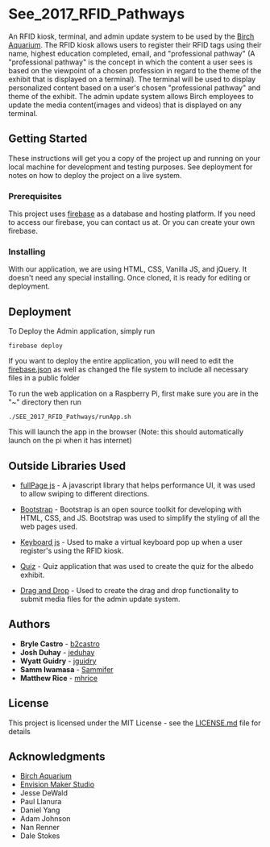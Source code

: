 # See_2017_RFID_Pathways

An RFID kiosk, terminal, and admin update system to be used by the [Birch Aquarium](https://aquarium.ucsd.edu). The RFID kiosk allows users to
register their RFID tags using their name, highest education completed, email, and "professional pathway" (A "professional pathway" is the concept in which the content a user sees is based on the viewpoint of a chosen profession in regard to the theme of the exhibit that is displayed on a terminal). The terminal will be used to display personalized content based on a user's chosen "professional pathway" and theme of the exhibit. The admin update system allows Birch employees to update the media content(images and videos) that is displayed on any terminal.    

## Getting Started

These instructions will get you a copy of the project up and running on your local machine for development and testing purposes. See deployment for notes on how to deploy the project on a live system.

### Prerequisites

This project uses [firebase](http://firebase.google.com/) as a database and hosting platform. If you need to access our firebase, you can contact us at.
Or you can create your own firebase.

### Installing

With our application, we are using HTML, CSS, Vanilla JS, and jQuery. It doesn't need any
special installing. Once cloned, it is ready for editing or deployment.

## Deployment

To Deploy the Admin application, simply run
```
firebase deploy
```
If you want to deploy the entire application, you will need to edit the [firebase.json](firebase.json) as well as changed the file system to include
all necessary files in a public folder

To run the web application on a Raspberry Pi, first make sure you are in the "~"
directory then run  

```
./SEE_2017_RFID_Pathways/runApp.sh
```
This will launch the app in the browser (Note: this should automatically launch on the pi
  when it has internet)

## Outside Libraries Used
* [fullPage js](https://alvarotrigo.com/fullPage) - A javascript library that helps performance UI, it was used to allow swiping to different directions. 

* [Bootstrap](http://getbootstrap.com/) - Bootstrap is an open source toolkit for developing with HTML, CSS, and JS. Bootstrap was used to simplify the styling of all the web pages used.  

* [Keyboard js](https://github.com/Mottie/Keyboard) - Used to make a virtual keyboard pop up when a user register's using the RFID kiosk.

* [Quiz](https://drive.google.com/file/d/0B6RD52SkI2-cTVdiUkE5cllhN2c/view) - Quiz application that was used to create the quiz for the albedo exhibit.

* [Drag and Drop](https://css-tricks.com/drag-and-drop-file-uploading/) - Used to create the drag and drop functionality to submit media files for the admin update system.


## Authors

* **Bryle Castro** - [b2castro](https://github.com/b2castro)
* **Josh Duhay** - [jeduhay](https://github.com/jeduhay)
* **Wyatt Guidry** - [jguidry](https://github.com/jguidry)
* **Samm Iwamasa** - [Sammifer](https://github.com/Sammifer)
* **Matthew Rice** - [mhrice](https://github.com/mhrice)


## License

This project is licensed under the MIT License - see the [LICENSE.md](LICENSE.md) file for details

## Acknowledgments

* [Birch Aquarium](https://aquarium.ucsd.edu)
* [Envision Maker Studio](http://jacobsschool.ucsd.edu/envision/index.sfe)
* Jesse DeWald
* Paul Llanura
* Daniel Yang
* Adam Johnson
* Nan Renner
* Dale Stokes

